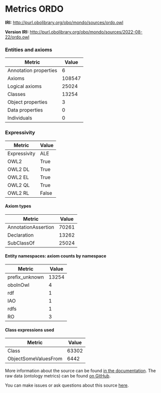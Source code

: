 # Metrics ORDO

**IRI:** http://purl.obolibrary.org/obo/mondo/sources/ordo.owl

**Version IRI:** http://purl.obolibrary.org/obo/mondo/sources/2022-08-22/ordo.owl

### Entities and axioms

| Metric | Value |
| ------ | ----- |
| Annotation properties | 6 |
| Axioms | 108547 |
| Logical axioms | 25024 |
| Classes | 13254 |
| Object properties | 3 |
| Data properties | 0 |
| Individuals | 0 |


### Expressivity

| Metric | Value |
| ------ | ----- |
| Expressivity | ALE |
| OWL2 | True |
| OWL2 DL | True |
| OWL2 EL | True |
| OWL2 QL | True |
| OWL2 RL | False |

#### Axiom types

| Metric | Value |
| ------ | ----- |
| AnnotationAssertion | 70261 |
| Declaration | 13262 |
| SubClassOf | 25024 |


#### Entity namespaces: axiom counts by namespace

| Metric | Value |
| ------ | ----- |
| prefix_unknown | 13254 |
| oboInOwl | 4 |
| rdf | 1 |
| IAO | 1 |
| rdfs | 1 |
| RO | 3 |


#### Class expressions used

| Metric | Value |
| ------ | ----- |
| Class | 63302 |
| ObjectSomeValuesFrom | 6442 |


More information about the source can be found [in the documentation](../sources.md). The raw data (ontology metrics) can be found [on GitHub](https://github.com/monarch-initiative/mondo-ingest/tree/main/src/ontology/metadata).

You can make issues or ask questions about this source [here](https://github.com/monarch-initiative/mondo-ingest/issues).

